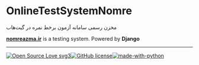 # OnlineTestSystemNomre
مخزن رسمی سامانه آزمون برخط نمره در گیت‌هاب

[**nomreazma.ir**](https://nomreazma.ir/) is a testing system. Powered by **Django**
_______________________
[![Open Source Love svg3](https://badges.frapsoft.com/os/v3/open-source.svg?v=103)]()[![GitHub license](https://img.shields.io/github/license/Online-test-system-Nomre/Nomreazma.svg)](https://github.com/Online-test-system-Nomre/OnlineTestSystemNomre/blob/main/LICENSE)[![made-with-python](https://img.shields.io/badge/Made%20with-Python-1f425f.svg)](https://www.python.org/)
